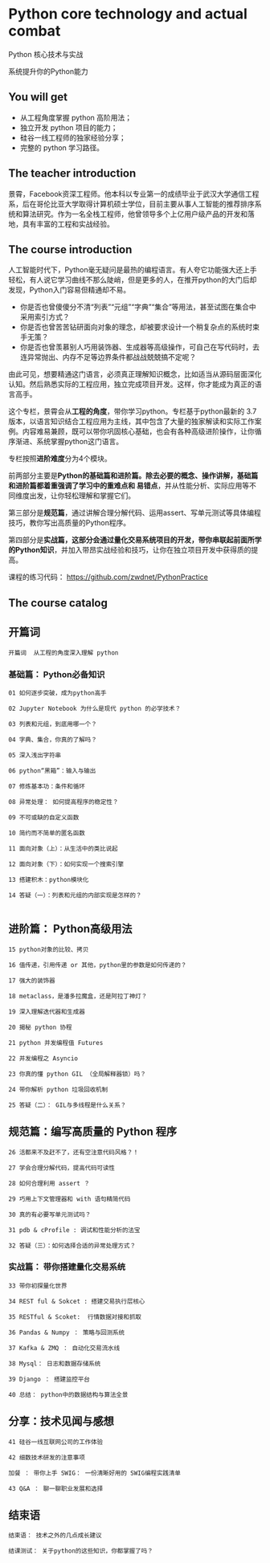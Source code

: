 # Python core technology and actual combat

Python 核心技术与实战

系统提升你的Python能力

## You will get

+ 从工程角度掌握 python 高阶用法；
+ 独立开发 python 项目的能力；
+ 硅谷一线工程师的独家经验分享；
+ 完整的 python 学习路径。

## The teacher introduction

景霄，Facebook资深工程师。他本科以专业第一的成绩毕业于武汉大学通信工程系，后在哥伦比亚大学取得计算机硕士学位，目前主要从事人工智能的推荐排序系统和算法研究。作为一名全栈工程师，他曾领导多个上亿用户级产品的开发和落地，具有丰富的工程和实战经验。

## The course introduction

人工智能时代下，Python毫无疑问是最热的编程语言。有人夸它功能强大还上手轻松，有人说它学习曲线不那么陡峭，但是更多的人，在推开python的大门后却发现，Python入门容易但精通却不易。

+ 你是否也曾傻傻分不清“列表”“元组”“字典”“集合”等用法，甚至试图在集合中采用索引方式？
+ 你是否也曾苦苦钻研面向对象的理念，却被要求设计一个稍复杂点的系统时束手无策？
+ 你是否也曾羡慕别人巧用装饰器、生成器等高级操作，可自己在写代码时，去连异常抛出、内存不足等边界条件都战战兢兢搞不定呢？

由此可见，想要精通这门语言，必须真正理解知识概念，比如适当从源码层面深化认知。然后熟悉实际的工程应用，独立完成项目开发。这样，你才能成为真正的语言高手。

这个专栏，景霄会从**工程的角度**，带你学习python。专栏基于python最新的 3.7 版本，以语言知识结合工程应用为主线，其中包含了大量的独家解读和实际工作案例。内容难易兼顾，既可以带你巩固核心基础，也会有各种高级进阶操作，让你循序渐进、系统掌握python这门语言。

专栏按照**进阶难度**分为4个模块。

前两部分主要是**Python的基础篇和进阶篇。除去必要的概念、操作讲解，基础篇和进阶篇都着重强调了学习中的重难点和 易错点**，并从性能分析、实际应用等不同维度出发，让你轻松理解和掌握它们。

第三部分是**规范篇**，通过讲解合理分解代码、运用assert、写单元测试等具体编程技巧，教你写出高质量的Python程序。

第四部分是**实战篇，这部分会通过量化交易系统项目的开发，带你串联起前面所学的Python知识**，并加入带昂实战经验和技巧，让你在独立项目开发中获得质的提高。

课程的练习代码：
https://github.com/zwdnet/PythonPractice

## The course catalog

## 开篇词
```
开篇词  从工程的角度深入理解 python
```

###  基础篇： Python必备知识

```
01 如何逐步突破，成为python高手

02 Jupyter Notebook 为什么是现代 python 的必学技术？

03 列表和元组，到底用哪一个？

04 字典、集合，你真的了解吗？

05 深入浅出字符串

06 python“黑箱”：输入与输出

07 修炼基本功：条件和循环

08 异常处理： 如何提高程序的稳定性？

09 不可或缺的自定义函数

10 简约而不简单的匿名函数

11 面向对象（上）：从生活中的类比说起

12 面向对象（下）：如何实现一个搜索引擎

13 搭建积木：python模块化

14 答疑（一）：列表和元组的内部实现是怎样的？


```

## 进阶篇： Python高级用法

```
15 python对象的比较、拷贝

16 值传递，引用传递 or 其他，python里的参数是如何传递的？

17 强大的装饰器

18 metaclass，是潘多拉魔盒，还是阿拉丁神灯？

19 深入理解迭代器和生成器

20 揭秘 python 协程

21 python 并发编程值 Futures

22 并发编程之 Asyncio

23 你真的懂 python GIL （全局解释器锁）吗？

24 带你解析 python 垃圾回收机制

25 答疑（二）： GIL与多线程是什么关系？

```

## 规范篇：编写高质量的 Python 程序

```
26 活都来不及赶不了，还有空注意代码风格？！

27 学会合理分解代码，提高代码可读性

28 如何合理利用 assert ？

29 巧用上下文管理器和 with 语句精简代码

30 真的有必要写单元测试吗？

31 pdb & cProfile : 调试和性能分析的法宝

32 答疑（三）：如何选择合适的异常处理方式？

```

### 实战篇： 带你搭建量化交易系统

```
33 带你初探量化世界

34 REST ful & Sokcet : 搭建交易执行层核心

35 RESTful & Scoket:  行情数据对接和抓取

36 Pandas & Numpy ： 策略与回测系统

37 Kafka & ZMQ ： 自动化交易流水线

38 Mysql： 日志和数据存储系统

39 Django ： 搭建监控平台

40 总结： python中的数据结构与算法全景

```

## 分享：技术见闻与感想

```
41 硅谷一线互联网公司的工作体验

42 细数技术研发的注意事项

加餐 ： 带你上手 SWIG： 一份清晰好用的 SWIG编程实践清单

43 Q&A ： 聊一聊职业发展和选择

```

## 结束语 

```
结束语： 技术之外的几点成长建议

结课测试： 关于python的这些知识，你都掌握了吗？

```
